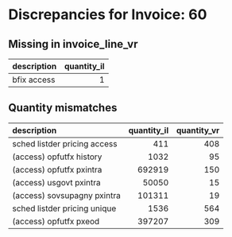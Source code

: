 # Discrepancies for Invoice: 60

## Missing in invoice_line_vr

| description   |   quantity_il |
|:--------------|--------------:|
| bfix access   |             1 |

## Quantity mismatches

| description                  |   quantity_il |   quantity_vr |
|:-----------------------------|--------------:|--------------:|
| sched listder pricing access |           411 |           408 |
| (access) opfutfx history     |          1032 |            95 |
| (access) opfutfx pxintra     |        692919 |           150 |
| (access) usgovt pxintra      |         50050 |            15 |
| (access) sovsupagny pxintra  |        101311 |            19 |
| sched listder pricing unique |          1536 |           564 |
| (access) opfutfx pxeod       |        397207 |           309 |
